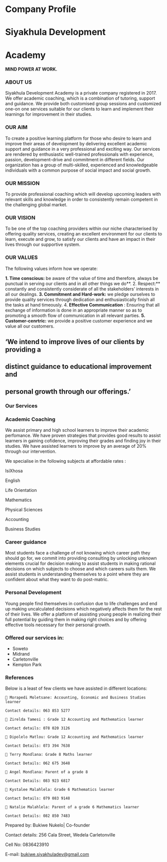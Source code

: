 # Company Profile

# Siyakhula Development

# Academy

#### MIND POWER AT WORK.


### ABOUT US

Siyakhula Development Academy is a private company registered in 2017. We offer academic
coaching, which is a combination of tutoring, support and guidance. We provide both customised
group sessions and customized one-on one services suitable for our clients to learn and implement
their learnings for improvement in their studies.

### OUR AIM

To create a positive learning platform for those who desire to learn and improve their areas of
development by delivering excellent academic support and guidance in a very professional and
exciting way. Our services are rendered by enthusiastic well-trained professionals with experience,
passion, development-drive and commitment in different fields. Our organization has a group of
multi-skilled, experienced and knowledgeable individuals with a common purpose of social impact
and social growth.

### OUR MISSION

To provide professional coaching which will develop upcoming leaders with relevant skills and
knowledge in order to consistently remain competent in the challenging global market.

### OUR VISION

To be one of the top coaching providers within our niche characterised by offering quality services,
creating an excellent environment for our clients to learn, execute and grow, to satisfy our clients
and have an impact in their lives through our supportive system.

### OUR VALUES

The following values inform how we operate:

**1. Time conscious:** be aware of the value of time and therefore, always be punctual in
    serving our clients and in all other things we do**.
2. Respect:** constantly and consistently considerate of all the stakeholders’ interests in all our
    dealings.
**3. Commitment and Hard-work:** we pledge ourselves to provide quality services through
    dedication and enthusiastically finish all the tasks at hand timeously.
4. **Effective Communication** : Ensuring that all exchange of information is done in an
    appropriate manner so as to promoting a smooth flow of communication in all relevant
    parties.
**5. Customer-cenrtric:** we provide a positive customer experience and we value all our
    customers.

## ‘We intend to improve lives of our clients by providing a

## distinct guidance to educational improvement and

## personal growth through our offerings.’


### Our Services

### Academic Coaching

We assist primary and high school learners to improve their academic perfomance. We
have proven strategies that provides good results to assist learners in gaining cofidence,
improving their grades and finding joy in their studies. We have assisted learners to
improve by an average of 20% through our intervention.

We specialise in the following subjects at affordable rates :

IsiXhosa

English

Life Orientation

Mathematics

Physical Sciences

Accounting

Business Studies

### Career guidance

Most students face a challenge of not knowing which career path they should go for, we
commit into providing consulting by unlocking unknown elements crucial for decision
making to assist students in making rational decisions on which subjects to choose and
which careers suits them. We assist students in understanding themselves to a point
where they are confident about what they want to do post-matric.

### Personal Development

Young people find themselves in confusion due to life challenges and end up making
uncalculated decisions which negatively affects them for the rest of their lives. We offer a
platform of assisting young people in realizing their full potential by guiding them in
making right choices and by offering effective tools necessary for their personal growth.


### Offered our services in:

- Soweto
- Midrand
- Carletonville
- Kempton Park

### References

Below is a least of few clients we have assisted in different locations:

```
 Morapedi Moletsane: Accounting, Economic and Business Studies learner
```
```
Contact details: 063 853 5277
```
```
 Zirelda Tamesi : Grade 12 Accounting and Mathematics learner
```
```
Contact details: 078 020 3126
```
```
 Dipolelo Matlou: Grade 12 Accounting and Mathematics learner
```
```
Contact Details: 073 394 7638
```
```
 Terry Mondlana: Grade 8 Maths learner
```
```
Contact Details: 062 675 3648
```
```
 Angel Mondlana: Parent of a grade 8
```
```
Contact Details: 083 923 6817
```
```
 Kystalee Malahlela: Grade 6 Mathematics learner
```
```
Contact Details: 079 083 9148
```
```
 Natalie Malahlela: Parent of a grade 6 Mathematics learner
```
```
Contact Details: 082 850 7483
```
Prepared by: Bukiwe Nukelo| Co-founder

Contact details: 256 Cala Street, Wedela Carletonville

Cell No: 0836423910

E-mail: bukiwe.siyakhuladev@gmail.com
